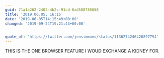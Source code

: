 ```yaml
---
guid: 71a1a262-2402-4b2c-91cd-0ad588788658
title: '2019.06.05, 16:15'
date: '2019-06-05T14:15:49+00:00'
changed: '2019-09-24T19:21:43+00:00'


quote_of: 'https://twitter.com/jensimmons/status/1136274246420897794'
---
```


THIS IS THE ONE BROWSER FEATURE I WOUD EXCHANGE A KIDNEY FOR. 
